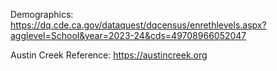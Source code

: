 Demographics:
https://dq.cde.ca.gov/dataquest/dqcensus/enrethlevels.aspx?agglevel=School&year=2023-24&cds=49708966052047

Austin Creek Reference:
https://austincreek.org
